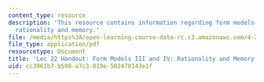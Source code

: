 ```yaml
---
content_type: resource
description: 'This resource contains information regarding form models III and IV:
  rationality and memory.'
file: /media/https%3A/open-learning-course-data-rc.s3.amazonaws.com/4-241j-theory-of-city-form-spring-2013/cc3961b7b598a7c3819e502470143e1f_MIT4_241JS13_handout22.pdf
file_type: application/pdf
resourcetype: Document
title: 'Lec 22 Handout: Form Models III and IV: Rationality and Memory'
uid: cc3961b7-b598-a7c3-819e-502470143e1f
---
```

